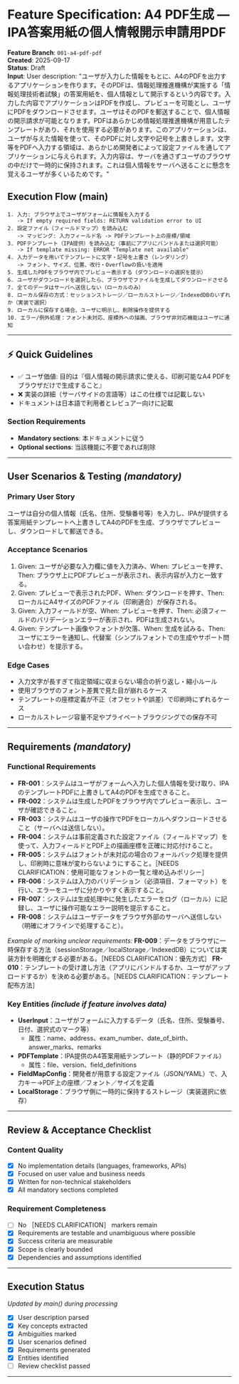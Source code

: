 # Feature Specification: A4 PDF生成 — IPA答案用紙の個人情報開示申請用PDF

**Feature Branch**: `001-a4-pdf-pdf`  
**Created**: 2025-09-17  
**Status**: Draft  
**Input**: User description: "ユーザが入力した情報をもとに、A4のPDFを出力するアプリケーションを作ります。そのPDFは、情報処理推進機構が実施する「情報処理技術者試験」の答案用紙を、個人情報として開示するという内容です。入力した内容でアプリケーションはPDFを作成し、プレビューを可能とし、ユーザにPDFをダウンロードさせます。ユーザはそのPDFを郵送することで、個人情報の開示請求が可能となります。PDFはあらかじめ情報処理推進機構が用意したテンプレートがあり、それを使用する必要があります。このアプリケーションは、ユーザが与えた情報を使って、そのPDFに対し文字や記号を上書きします。文字等をPDFへ入力する領域は、あらかじめ開発者によって設定ファイルを通してアプリケーションに与えられます。入力内容は、サーバを通さずユーザのブラウザの中だけで一時的に保持されます。これは個人情報をサーバへ送ることに懸念を覚えるユーザが多くいるためです。"

## Execution Flow (main)
```
1. 入力: ブラウザ上でユーザがフォームに情報を入力する
   -> If empty required fields: RETURN validation error to UI
2. 設定ファイル（フィールドマップ）を読み込む
   -> マッピング: 入力フィールド名 -> PDFテンプレート上の座標/領域
3. PDFテンプレート（IPA提供）を読み込む（事前にアプリにバンドルまたは選択可能）
   -> If template missing: ERROR "Template not available"
4. 入力データを用いてテンプレートに文字・記号を上書き（レンダリング）
   -> フォント、サイズ、位置、改行・Overflowの扱いを適用
5. 生成したPDFをブラウザ内でプレビュー表示する（ダウンロードの選択を提示）
6. ユーザがダウンロードを選択したら、ブラウザでファイルを生成してダウンロードさせる
7. 全てのデータはサーバへ送信しない（ローカルのみ）
8. ローカル保存の方式：セッションストレージ／ローカルストレージ／IndexedDBのいずれか（実装で選択）
9. ローカルに保存する場合、ユーザに明示し、削除操作を提供する
10. エラー/例外処理：フォント未対応、座標外への描画、ブラウザ非対応機能はユーザに通知
```

---

## ⚡ Quick Guidelines
- ✅ ユーザ価値: 目的は『個人情報の開示請求に使える、印刷可能なA4 PDFをブラウザだけで生成すること』
- ❌ 実装の詳細（サーバサイドの言語等）はこの仕様では記載しない
- ドキュメントは日本語で利用者とレビュアー向けに記載

### Section Requirements
- **Mandatory sections**: 本ドキュメントに従う
- **Optional sections**: 当該機能に不要であれば削除

---

## User Scenarios & Testing *(mandatory)*

### Primary User Story
ユーザは自分の個人情報（氏名、住所、受験番号等）を入力し、IPAが提供する答案用紙テンプレートへ上書きしてA4のPDFを生成、ブラウザでプレビューし、ダウンロードして郵送できる。

### Acceptance Scenarios
1. Given: ユーザが必要な入力欄に値を入力済み、When: プレビューを押す、Then: ブラウザ上にPDFプレビューが表示され、表示内容が入力と一致する。
2. Given: プレビューで表示されたPDF、When: ダウンロードを押す、Then: ローカルにA4サイズのPDFファイル（印刷適合）が保存される。
3. Given: 入力フィールドが空、When: プレビューを押す、Then: 必須フィールドのバリデーションエラーが表示され、PDFは生成されない。
4. Given: テンプレート画像やフォントが欠落、When: 生成を試みる、Then: ユーザにエラーを通知し、代替案（シンプルフォントでの生成やサポート問い合わせ）を提示する。

### Edge Cases
- 入力文字が長すぎて指定領域に収まらない場合の折り返し・縮小ルール
- 使用ブラウザのフォント差異で見た目が崩れるケース
- テンプレートの座標定義が不正（オフセットや誤差）で印刷時にずれるケース
- ローカルストレージ容量不足やプライベートブラウジングでの保存不可

---

## Requirements *(mandatory)*

### Functional Requirements
- **FR-001**：システムはユーザがフォームへ入力した個人情報を受け取り、IPAのテンプレートPDFに上書きしてA4のPDFを生成できること。
- **FR-002**：システムは生成したPDFをブラウザ内でプレビュー表示し、ユーザが確認できること。
- **FR-003**：システムはユーザの操作でPDFをローカルへダウンロードさせること（サーバへは送信しない）。
- **FR-004**：システムは事前定義された設定ファイル（フィールドマップ）を使って、入力フィールドとPDF上の描画座標を正確に対応付けること。
- **FR-005**：システムはフォントが未対応の場合のフォールバック処理を提供し、印刷時に意味が変わらないようにすること。［NEEDS CLARIFICATION：使用可能なフォントの一覧と埋め込みポリシー］
- **FR-006**：システムは入力のバリデーション（必須項目、フォーマット）を行い、エラーをユーザに分かりやすく表示すること。
- **FR-007**：システムは生成処理中に発生したエラーをログ（ローカル）に記録し、ユーザに操作可能なエラー説明を提示すること。
- **FR-008**：システムはユーザデータをブラウザ外部のサーバへ送信しない（明確にオフラインで処理すること）。

*Example of marking unclear requirements:*
**FR-009**：データをブラウザに一時保存する方法（sessionStorage／localStorage／IndexedDB）については実装方針を明確化する必要がある。［NEEDS CLARIFICATION：優先方式］
**FR-010**：テンプレートの受け渡し方法（アプリにバンドルするか、ユーザがアップロードするか）を決める必要がある。［NEEDS CLARIFICATION：テンプレート配布方法］

### Key Entities *(include if feature involves data)*
- **UserInput**：ユーザがフォームに入力するデータ（氏名、住所、受験番号、日付、選択式のマーク等）
  - 属性：name、address、exam_number、date_of_birth、answer_marks、remarks
- **PDFTemplate**：IPA提供のA4答案用紙テンプレート（静的PDFファイル）
  - 属性：file、version、field_definitions
- **FieldMapConfig**：開発者が用意する設定ファイル（JSON/YAML）で、入力キー→PDF上の座標／フォント／サイズを定義
- **LocalStorage**：ブラウザ側に一時的に保持するストレージ（実装選択に依存）

---

## Review & Acceptance Checklist

### Content Quality
- [x] No implementation details (languages, frameworks, APIs)
- [x] Focused on user value and business needs
- [x] Written for non-technical stakeholders
- [x] All mandatory sections completed

### Requirement Completeness
- [ ] No ［NEEDS CLARIFICATION］ markers remain
- [x] Requirements are testable and unambiguous where possible
- [x] Success criteria are measurable
- [x] Scope is clearly bounded
- [x] Dependencies and assumptions identified

---

## Execution Status
*Updated by main() during processing*

- [x] User description parsed
- [x] Key concepts extracted
- [x] Ambiguities marked
- [x] User scenarios defined
- [x] Requirements generated
- [x] Entities identified
- [ ] Review checklist passed

---


